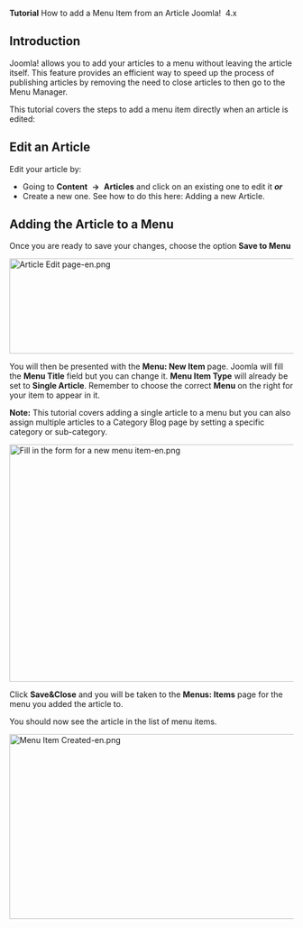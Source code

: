 <!-- Filename: J4.x:Adding_a_menu_link_in_an_article / Display title: Adding a menu link in an article -->

<span id="main-portal-heading">**Tutorial**
How to add a Menu Item from an Article</span> Joomla!  4.x

## Introduction

Joomla! allows you to add your articles to a menu without leaving the
article itself. This feature provides an efficient way to speed up the
process of publishing articles by removing the need to close articles to
then go to the Menu Manager.

This tutorial covers the steps to add a menu item directly when an
article is edited:

## Edit an Article

Edit your article by:

- Going to **Content**  **→**  **Articles** and click on an existing one
  to edit it ***or***
- Create a new one. See how to do this here:  Adding a new
  Article.

## Adding the Article to a Menu

Once you are ready to save your changes, choose the option **Save to
Menu**

<img
src="https://docs.joomla.org/images/thumb/1/19/Article_Edit_page-en.png/800px-Article_Edit_page-en.png"
decoding="async"
srcset="https://docs.joomla.org/images/1/19/Article_Edit_page-en.png 1.5x"
data-file-width="1000" data-file-height="211" width="800" height="169"
alt="Article Edit page-en.png" />

You will then be presented with the **Menu: New Item** page. Joomla will
fill the **Menu Title** field but you can change it. **Menu Item Type**
will already be set to **Single Article**. Remember to choose the
correct **Menu** on the right for your item to appear in it.

**Note:** This tutorial covers adding a single article to a menu but you
can also assign multiple articles to a Category Blog page by setting a
specific category or sub-category.

<img
src="https://docs.joomla.org/images/thumb/9/9d/Fill_in_the_form_for_a_new_menu_item-en.png/800px-Fill_in_the_form_for_a_new_menu_item-en.png"
decoding="async"
srcset="https://docs.joomla.org/images/9/9d/Fill_in_the_form_for_a_new_menu_item-en.png 1.5x"
data-file-width="1000" data-file-height="526" width="800" height="421"
alt="Fill in the form for a new menu item-en.png" />

Click **Save&Close** and you will be taken to the **Menus: Items** page
for the menu you added the article to.

You should now see the article in the list of menu items.

<img
src="https://docs.joomla.org/images/thumb/2/2e/Menu_Item_Created-en.png/800px-Menu_Item_Created-en.png"
decoding="async"
srcset="https://docs.joomla.org/images/2/2e/Menu_Item_Created-en.png 1.5x"
data-file-width="1000" data-file-height="410" width="800" height="328"
alt="Menu Item Created-en.png" />

